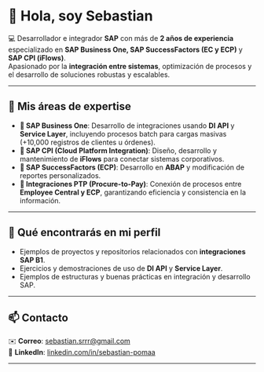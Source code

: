 # 👋 Hola, soy **Sebastian**

💻 Desarrollador e integrador **SAP** con más de **2 años de experiencia** especializado en **SAP Business One, SAP SuccessFactors (EC y ECP)** y **SAP CPI (iFlows)**.  
Apasionado por la **integración entre sistemas**, optimización de procesos y el desarrollo de soluciones robustas y escalables.

---

## 🚀 Mis áreas de expertise

- **🔹 SAP Business One**: Desarrollo de integraciones usando **DI API** y **Service Layer**, incluyendo procesos batch para cargas masivas (+10,000 registros de clientes u órdenes).  
- **🔹 SAP CPI (Cloud Platform Integration)**: Diseño, desarrollo y mantenimiento de **iFlows** para conectar sistemas corporativos.  
- **🔹 SAP SuccessFactors (ECP)**: Desarrollo en **ABAP** y modificación de reportes personalizados.  
- **🔹 Integraciones PTP (Procure-to-Pay)**: Conexión de procesos entre **Employee Central y ECP**, garantizando eficiencia y consistencia en la información.

---

## 📂 Qué encontrarás en mi perfil

- Ejemplos de proyectos y repositorios relacionados con **integraciones SAP B1**.  
- Ejercicios y demostraciones de uso de **DI API** y **Service Layer**.  
- Ejemplos de estructuras y buenas prácticas en integración y desarrollo SAP.

---

## 📫 Contacto

✉️ **Correo**: sebastian.srrr@gmail.com  
💼 **LinkedIn**: [linkedin.com/in/sebastian-pomaa](https://linkedin.com/in/sebastian-pomaa)

---
